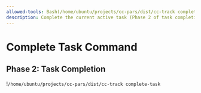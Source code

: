 ```yaml
---
allowed-tools: Bash(/home/ubuntu/projects/cc-pars/dist/cc-track complete-task), Bash(gh pr edit:*), Edit, Read
description: Complete the current active task (Phase 2 of task completion workflow)
---
```


# Complete Task Command

## Phase 2: Task Completion

!`/home/ubuntu/projects/cc-pars/dist/cc-track complete-task`